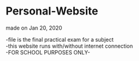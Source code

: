 # Personal-Website<br />
made on Jan 20, 2020<br />

  -file is the final practical exam for a subject<br />
  -this website runs with/without internet connection<br />
  -FOR SCHOOL PURPOSES ONLY-
